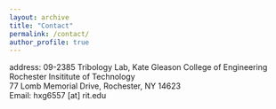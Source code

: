 ```yaml
---
layout: archive
title: "Contact"
permalink: /contact/
author_profile: true
---
```

address: 09-2385 Tribology Lab, Kate Gleason College of Engineering<br> 
         Rochester Insititute of Technology<br>
         77 Lomb Memorial Drive, Rochester, NY 14623<br>
Email: hxg6557 [at] rit.edu
